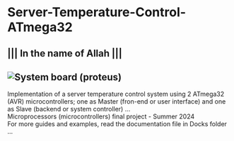 # Server-Temperature-Control-ATmega32 

||| In the name of Allah |||
----------------------------
![System board (proteus)](https://github.com/user-attachments/assets/ae1eeb91-701d-4d43-a2e4-07f00f3e4659) 
----------------------------
Implementation of a server temperature control system using 2 ATmega32 (AVR) microcontrollers; one as Master (fron-end or user interface) and one as Slave (backend or system controller) ...</br > 
Microprocessors (microcontrollers) final project - Summer 2024</br > 
For more guides and examples, read the documentation file in Docks folder ...
